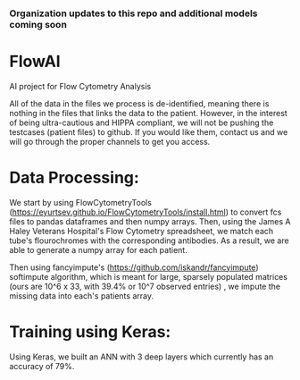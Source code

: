 ### Organization updates to this repo and additional models coming soon

# FlowAI
AI project for Flow Cytometry Analysis

All of the data in the files we process is de-identified, meaning there is nothing in the files that links the data to the patient.  However, in the interest of being ultra-cautious and HIPPA compliant, we will not be
pushing the testcases (patient files) to github.  If you would like them, contact us and we will go through the proper channels to get you access.

# Data Processing:
We start by using FlowCytometryTools (https://eyurtsev.github.io/FlowCytometryTools/install.html) to convert fcs files to pandas dataframes and then numpy arrays.
Then, using the James A Haley Veterans Hospital's Flow Cytometry spreadsheet, we match each tube's flourochromes with the corresponding antibodies.  As a result, we are able to generate a numpy array for each patient.

Then using fancyimpute's (https://github.com/iskandr/fancyimpute) softimpute algorithm, which is meant for large, sparsely populated matrices (ours are 10^6 x 33, with 39.4% or 10^7 observed entries) , we impute the missing data into each's patients array.

# Training using Keras:
Using Keras, we built an ANN with 3 deep layers which currently has an accuracy of 79%.
